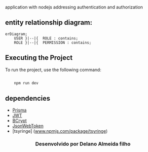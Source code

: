 application with nodejs addressing authentication and authorization

## entity relationship diagram:

```mermaid
erDiagram;
    USER }|--|{  ROLE : contains;
    ROLE }|--|{  PERMISSION : contains;
```

## Executing the Project

To run the project, use the following command:

```javascript

    npm run dev
```

## dependencies

-   [Prisma](https://www.prisma.io/)
-   [JWT](https://jwt.io)
-   [BCrypt](https://www.npmjs.com/package/bcrypt)
-   [JsonWebToken](www.npmjs.com/package/jsonwebtoken)
-   [tsyringe] (www.npmjs.com/package/tsyringe)

<h3 align="center">Desenvolvido por  Delano Almeida filho </h3>
